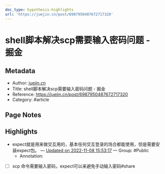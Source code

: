 ```yaml
---
doc_type: hypothesis-highlights
url: 'https://juejin.cn/post/6987950487672717320'
---
```


# shell脚本解决scp需要输入密码问题 - 掘金

## Metadata
- Author: [juejin.cn]()
- Title: shell脚本解决scp需要输入密码问题 - 掘金
- Reference: https://juejin.cn/post/6987950487672717320
- Category: #article

## Page Notes
## Highlights
- expect就是用来做交互用的，基本任何交互登录的场合都能使用，但是需要安装expect包。 — [Updated on 2022-11-08 15:53:17](https://hyp.is/Z7sEeF86Ee2LHJtU476FEg/juejin.cn/post/6987950487672717320) — Group: #Public
    - Annotation: 
- [ ] scp 命令需要输入密码，expect可以来避免手动输入密码#share


